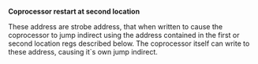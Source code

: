 **Coprocessor restart at second location**

These address are strobe address, that when written to cause the coprocessor to jump indirect using the address contained in the first or second location regs described below. The coprocessor itself can write to these address, causing it`s own jump indirect.

